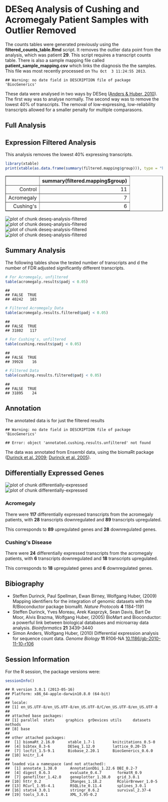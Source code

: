 DESeq Analysis of Cushing and Acromegaly Patient Samples with Outlier Removed
===============================================================================




The counts tables were generated previously using the **filtered_counts_table.Rmd** script.  It removes the outlier data point from the analysis, which was patient **29**.
This script requires a transcript counts table.  There is also a sample mapping file called **patient_sample_mapping.csv** which links the diagnosis the the samples.  This file was most recently processed on ``Thu Oct  3 11:24:55 2013``.


```
## Warning: no date field in DESCRIPTION file of package 'BiocGenerics'
```





These data were analysed in two ways by DESeq (<a href="http://dx.doi.org/10.1186/gb-2010-11-10-r106">Anders & Huber, 2010</a>).  The first way was to analyse normally.  The second way was to remove the lowest 40% of transcripts.  The removal of low-expressing, low-reliability transcripts allowed for a smaller penalty for multiple comparasons.


Full Analysis
--------------




Expression Filtered Analysis
-------------------------------
This analysis removes the lowest 40% expressing transcripts.


```r
library(xtable)
print(xtable(as.data.frame(summary(filtered.mapping$group))), type = "html")
```

<!-- html table generated in R 3.0.1 by xtable 1.7-1 package -->
<!-- Thu Oct  3 11:26:47 2013 -->
<TABLE border=1>
<TR> <TH>  </TH> <TH> summary(filtered.mapping$group) </TH>  </TR>
  <TR> <TD align="right"> Control </TD> <TD align="right">  11 </TD> </TR>
  <TR> <TD align="right"> Acromegaly </TD> <TD align="right">   7 </TD> </TR>
  <TR> <TD align="right"> Cushing's </TD> <TD align="right">   6 </TD> </TR>
   </TABLE>


![plot of chunk deseq-analysis-filtered](figure/deseq-analysis-filtered1.png) ![plot of chunk deseq-analysis-filtered](figure/deseq-analysis-filtered2.png) ![plot of chunk deseq-analysis-filtered](figure/deseq-analysis-filtered3.png) ![plot of chunk deseq-analysis-filtered](figure/deseq-analysis-filtered4.png) 


Summary Analysis
-------------------
The following tables show the tested number of transcripts and d the number of FDR adjusted significantly different transcripts.


```r
# For Acromegaly, unfiltered
table(acromegaly.results$padj < 0.05)
```

```
## 
## FALSE  TRUE 
## 40242   103
```

```r
# Filtered Acromegaly Data
table(acromegaly.results.filtered$padj < 0.05)
```

```
## 
## FALSE  TRUE 
## 31802   117
```

```r
# For Cushing's, unfiltered
table(cushing.results$padj < 0.05)
```

```
## 
## FALSE  TRUE 
## 39928    16
```

```r
# Filtered Data
table(cushing.results.filtered$padj < 0.05)
```

```
## 
## FALSE  TRUE 
## 31895    24
```


Annotation
-------------

The annotated data is for just the filtered results 


```
## Warning: no date field in DESCRIPTION file of package 'BiocGenerics'
```

```
## Error: object 'annotated.cushing.results.unfiltered' not found
```


The data was annotated from Ensembl data, using the biomaRt package (<a href="">Durinck et al. 2009</a>; <a href="">Durinck et al. 2005</a>).

Differentially Expressed Genes
--------------------------------
![plot of chunk differentially-expressed](figure/differentially-expressed1.png) ![plot of chunk differentially-expressed](figure/differentially-expressed2.png) 


### Acromegaly

There were **117** differentially expressed transcripts from the acromegaly patients, with **28** transcripts downregulated and **89** transcripts upregulated.

This corresponds to **89** upregulated genes and **28** downregulated genes.

### Cushing's Disease

There were **24** differentially expressed transcripts from the acromegaly patients, with **6** transcripts downregulated and **18** transcripts upregulated.

This corresponds to **18** upregulated genes and **6** downregulated genes.


Bibiography
------------

- Steffen Durinck, Paul Spellman, Ewan Birney, Wolfgang Huber,   (2009) Mapping identifiers for the integration of genomic datasets with the R/Bioconductor package biomaRt.  <em>Nature Protocols</em>  <strong>4</strong>  1184-1191
- Steffen Durinck, Yves Moreau, Arek Kasprzyk, Sean Davis, Bart  De Moor, Alvis Brazma, Wolfgang Huber,   (2005) BioMart and Bioconductor: a powerful link between biological databases and microarray data analysis.  <em>Bioinformatics</em>  <strong>21</strong>  3439-3440
- Simon Anders, Wolfgang Huber,   (2010) Differential expression analysis for sequence count data.  <em>Genome Biology</em>  <strong>11</strong>  R106-NA  <a href="http://dx.doi.org/10.1186/gb-2010-11-10-r106">10.1186/gb-2010-11-10-r106</a>


Session Information
-------------------

For the R session, the package versions were:

```r
sessionInfo()
```

```
## R version 3.0.1 (2013-05-16)
## Platform: x86_64-apple-darwin10.8.0 (64-bit)
## 
## locale:
## [1] en_US.UTF-8/en_US.UTF-8/en_US.UTF-8/C/en_US.UTF-8/en_US.UTF-8
## 
## attached base packages:
## [1] parallel  stats     graphics  grDevices utils     datasets  methods  
## [8] base     
## 
## other attached packages:
##  [1] biomaRt_2.16.0      xtable_1.7-1        knitcitations_0.5-0
##  [4] bibtex_0.3-6        DESeq_1.12.0        lattice_0.20-15    
##  [7] locfit_1.5-9.1      Biobase_2.20.1      BiocGenerics_0.6.0 
## [10] knitr_1.4          
## 
## loaded via a namespace (and not attached):
##  [1] annotate_1.38.0      AnnotationDbi_1.22.6 DBI_0.2-7           
##  [4] digest_0.6.3         evaluate_0.4.7       formatR_0.9         
##  [7] genefilter_1.42.0    geneplotter_1.38.0   grid_3.0.1          
## [10] httr_0.2             IRanges_1.18.2       RColorBrewer_1.0-5  
## [13] RCurl_1.95-4.1       RSQLite_0.11.4       splines_3.0.1       
## [16] stats4_3.0.1         stringr_0.6.2        survival_2.37-4     
## [19] tools_3.0.1          XML_3.95-0.2
```


